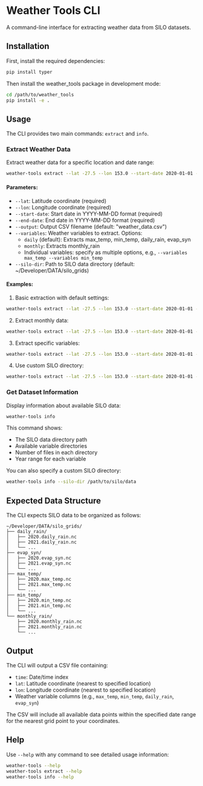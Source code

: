 # Weather Tools CLI

A command-line interface for extracting weather data from SILO datasets.

## Installation

First, install the required dependencies:

```bash
pip install typer
```

Then install the weather_tools package in development mode:

```bash
cd /path/to/weather_tools
pip install -e .
```

## Usage

The CLI provides two main commands: `extract` and `info`.

### Extract Weather Data

Extract weather data for a specific location and date range:

```bash
weather-tools extract --lat -27.5 --lon 153.0 --start-date 2020-01-01 --end-date 2025-01-01 --output weather.csv
```

#### Parameters:

- `--lat`: Latitude coordinate (required)
- `--lon`: Longitude coordinate (required)  
- `--start-date`: Start date in YYYY-MM-DD format (required)
- `--end-date`: End date in YYYY-MM-DD format (required)
- `--output`: Output CSV filename (default: "weather_data.csv")
- `--variables`: Weather variables to extract. Options:
  - `daily` (default): Extracts max_temp, min_temp, daily_rain, evap_syn
  - `monthly`: Extracts monthly_rain
  - Individual variables: specify as multiple options, e.g., `--variables max_temp --variables min_temp`
- `--silo-dir`: Path to SILO data directory (default: ~/Developer/DATA/silo_grids)

#### Examples:

1. Basic extraction with default settings:
```bash
weather-tools extract --lat -27.5 --lon 153.0 --start-date 2020-01-01 --end-date 2025-01-01
```

2. Extract monthly data:
```bash
weather-tools extract --lat -27.5 --lon 153.0 --start-date 2020-01-01 --end-date 2025-01-01 --variables monthly --output monthly_data.csv
```

3. Extract specific variables:
```bash
weather-tools extract --lat -27.5 --lon 153.0 --start-date 2020-01-01 --end-date 2025-01-01 --variables max_temp --variables min_temp
```

4. Use custom SILO directory:
```bash
weather-tools extract --lat -27.5 --lon 153.0 --start-date 2020-01-01 --end-date 2025-01-01 --silo-dir /path/to/silo/data
```

### Get Dataset Information

Display information about available SILO data:

```bash
weather-tools info
```

This command shows:
- The SILO data directory path
- Available variable directories
- Number of files in each directory
- Year range for each variable

You can also specify a custom SILO directory:

```bash
weather-tools info --silo-dir /path/to/silo/data
```

## Expected Data Structure

The CLI expects SILO data to be organized as follows:

```
~/Developer/DATA/silo_grids/
├── daily_rain/
│   ├── 2020.daily_rain.nc
│   ├── 2021.daily_rain.nc
│   └── ...
├── evap_syn/
│   ├── 2020.evap_syn.nc
│   ├── 2021.evap_syn.nc  
│   └── ...
├── max_temp/
│   ├── 2020.max_temp.nc
│   ├── 2021.max_temp.nc
│   └── ...
├── min_temp/
│   ├── 2020.min_temp.nc
│   ├── 2021.min_temp.nc
│   └── ...
└── monthly_rain/
    ├── 2020.monthly_rain.nc
    ├── 2021.monthly_rain.nc
    └── ...
```

## Output

The CLI will output a CSV file containing:
- `time`: Date/time index
- `lat`: Latitude coordinate (nearest to specified location)
- `lon`: Longitude coordinate (nearest to specified location)
- Weather variable columns (e.g., `max_temp`, `min_temp`, `daily_rain`, `evap_syn`)

The CSV will include all available data points within the specified date range for the nearest grid point to your coordinates.

## Help

Use `--help` with any command to see detailed usage information:

```bash
weather-tools --help
weather-tools extract --help
weather-tools info --help
```
